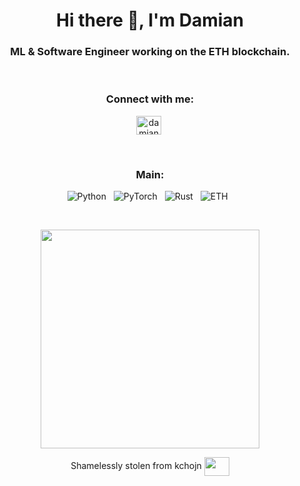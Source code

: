 <h1 align="center">Hi there 👋, I'm Damian</h1>
<h3 align="center">ML & Software Engineer working on the ETH blockchain.</h3>

<br>

<h3 align="center">Connect with me:</h3>
<p align="center">
  <a href="https://linkedin.com/in/damian-dudzicz" target="_blank"><img align="center" src="https://raw.githubusercontent.com/rahuldkjain/github-profile-readme-generator/master/src/images/icons/Social/linked-in-alt.svg" alt="damian-dudzicz" height="30" width="40" /></a>&nbsp;
</p>

<br>

<h3 align='center'>Main:</h3>
<p align='center'>
  <a target="_blank">
    <img src="https://img.shields.io/badge/Python-FFD43B?style=for-the-badge&logo=python&logoColor=darkgreen" alt="Python">
  </a>&nbsp;
  <a target="_blank">
    <img src="https://img.shields.io/badge/PyTorch-EE4C2C?style=for-the-badge&logo=pytorch&logoColor=white" alt="PyTorch">
  </a>&nbsp;
  <a target="_blank">
    <img src="https://img.shields.io/badge/Rust-000000?style=for-the-badge&logo=rust&logoColor=white" alt="Rust">
  </a>&nbsp;
  <a target="_blank">
    <img src="https://img.shields.io/badge/Ethereum-3C3C3D?style=for-the-badge&logo=Ethereum&logoColor=white" alt="ETH">
  </a>&nbsp;
</p>

<br>

<p align='center'>
  <a href="#"><img src="https://github-readme-stats.vercel.app/api?username=dudzicz&show_icons=true&count_private=true&theme=dark" width="350"></a>
</p>

<p align="center">
Shamelessly stolen from kchojn <a href="https://github.com/kchojn" target="_blank"><img align="center" src="https://raw.githubusercontent.com/rahuldkjain/github-profile-readme-generator/master/src/images/icons/Social/github.svg" height="30" width="40" /></a>
</p>
